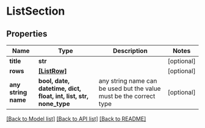 # ListSection


## Properties
Name | Type | Description | Notes
------------ | ------------- | ------------- | -------------
**title** | **str** |  | [optional] 
**rows** | [**[ListRow]**](ListRow.md) |  | [optional] 
**any string name** | **bool, date, datetime, dict, float, int, list, str, none_type** | any string name can be used but the value must be the correct type | [optional]

[[Back to Model list]](../README.md#documentation-for-models) [[Back to API list]](../README.md#documentation-for-api-endpoints) [[Back to README]](../README.md)


